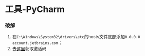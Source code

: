 # 工具-PyCharm

### 破解
1. 在`C:\Windows\System32\drivers\etc`的hosts文件底部添加`0.0.0.0 account.jetbrains.com`；
2. 去[这里](http://idea.lanyus.com/)获取激活码